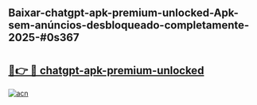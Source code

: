 ## Baixar-chatgpt-apk-premium-unlocked-Apk-sem-anúncios-desbloqueado-completamente-2025-#0s367

# <h2><a href="https://ainizakaria.my?title=chatgpt-apk-premium-unlocked&ref=20M">🔗👉 🔴 chatgpt-apk-premium-unlocked</a></h2>

[![acn](https://github.com/user-attachments/assets/0f9c940e-d8b0-45ae-aac7-cd30a18b3e1c)](https://ainizakaria.my?title=chatgpt-apk-premium-unlocked&ref=20M)

